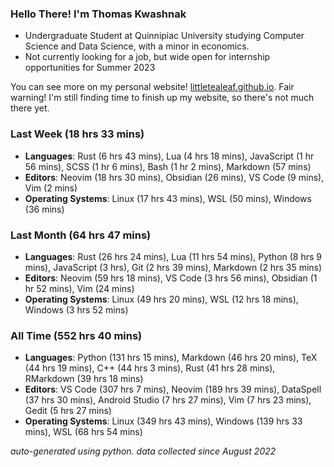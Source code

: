 
### Hello There! I'm Thomas Kwashnak

- Undergraduate Student at Quinnipiac University studying Computer Science and Data Science, with a minor in economics.
- Not currently looking for a job, but wide open for internship opportunities for Summer 2023

You can see more on my personal website! [littletealeaf.github.io](https://littletealeaf.github.io). Fair warning! I'm still finding time to finish up my website, so there's not much there yet.

### Last Week (18 hrs 33 mins)
- **Languages**: Rust (6 hrs 43 mins), Lua (4 hrs 18 mins), JavaScript (1 hr 56 mins), SCSS (1 hr 6 mins), Bash (1 hr 2 mins), Markdown (57 mins)
- **Editors**: Neovim (18 hrs 30 mins), Obsidian (26 mins), VS Code (9 mins), Vim (2 mins)
- **Operating Systems**: Linux (17 hrs 43 mins), WSL (50 mins), Windows (36 mins)
    
### Last Month (64 hrs 47 mins)
- **Languages**: Rust (26 hrs 24 mins), Lua (11 hrs 54 mins), Python (8 hrs 9 mins), JavaScript (3 hrs), Git (2 hrs 39 mins), Markdown (2 hrs 35 mins)
- **Editors**: Neovim (59 hrs 18 mins), VS Code (3 hrs 56 mins), Obsidian (1 hr 52 mins), Vim (24 mins)
- **Operating Systems**: Linux (49 hrs 20 mins), WSL (12 hrs 18 mins), Windows (3 hrs 52 mins)
    
### All Time (552 hrs 40 mins)
- **Languages**: Python (131 hrs 15 mins), Markdown (46 hrs 20 mins), TeX (44 hrs 19 mins), C++ (44 hrs 3 mins), Rust (41 hrs 28 mins), RMarkdown (39 hrs 18 mins)
- **Editors**: VS Code (307 hrs 7 mins), Neovim (189 hrs 39 mins), DataSpell (37 hrs 30 mins), Android Studio (7 hrs 27 mins), Vim (7 hrs 23 mins), Gedit (5 hrs 27 mins)
- **Operating Systems**: Linux (349 hrs 43 mins), Windows (139 hrs 33 mins), WSL (68 hrs 54 mins)
    

*auto-generated using python. data collected since August 2022*
